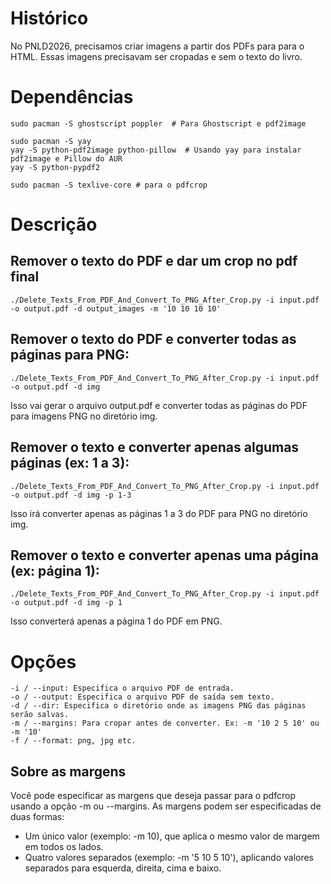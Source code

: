 # Histórico
No PNLD2026, precisamos criar imagens a partir dos PDFs para para o HTML. Essas imagens precisavam ser cropadas e sem o texto do livro. 

# Dependências
```
sudo pacman -S ghostscript poppler  # Para Ghostscript e pdf2image

sudo pacman -S yay
yay -S python-pdf2image python-pillow  # Usando yay para instalar pdf2image e Pillow do AUR
yay -S python-pypdf2

sudo pacman -S texlive-core # para o pdfcrop

```

# Descrição


## Remover o texto do PDF e dar um crop no pdf final

```
./Delete_Texts_From_PDF_And_Convert_To_PNG_After_Crop.py -i input.pdf -o output.pdf -d output_images -m '10 10 10 10'
```

## Remover o texto do PDF e converter todas as páginas para PNG:
```
./Delete_Texts_From_PDF_And_Convert_To_PNG_After_Crop.py -i input.pdf -o output.pdf -d img
```

Isso vai gerar o arquivo output.pdf e converter todas as páginas do PDF para imagens PNG no diretório img.

## Remover o texto e converter apenas algumas páginas (ex: 1 a 3):
```
./Delete_Texts_From_PDF_And_Convert_To_PNG_After_Crop.py -i input.pdf -o output.pdf -d img -p 1-3
```

Isso irá converter apenas as páginas 1 a 3 do PDF para PNG no diretório img.

## Remover o texto e converter apenas uma página (ex: página 1):

```
./Delete_Texts_From_PDF_And_Convert_To_PNG_After_Crop.py -i input.pdf -o output.pdf -d img -p 1
```

Isso converterá apenas a página 1 do PDF em PNG.

# Opções

```
-i / --input: Especifica o arquivo PDF de entrada.
-o / --output: Especifica o arquivo PDF de saída sem texto.
-d / --dir: Especifica o diretório onde as imagens PNG das páginas serão salvas.
-m / --margins: Para cropar antes de converter. Ex: -m '10 2 5 10' ou -m '10'
-f / --format: png, jpg etc. 
```



## Sobre as margens

Você pode especificar as margens que deseja passar para o pdfcrop usando a opção -m ou --margins.
As margens podem ser especificadas de duas formas:
* Um único valor (exemplo: -m 10), que aplica o mesmo valor de margem em todos os lados.
* Quatro valores separados (exemplo: -m '5 10 5 10'), aplicando valores separados para esquerda, direita, cima e baixo.


